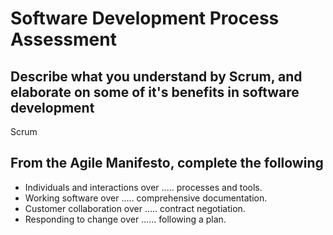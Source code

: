 
# Software Development Process Assessment

## Describe what you understand by Scrum, and elaborate on some of it's benefits in software development

Scrum

## From the Agile Manifesto, complete the following

* Individuals and interactions over ..... processes and tools.
* Working software over ..... comprehensive documentation.
* Customer collaboration over ..... contract negotiation.
* Responding to change over ...... following a plan.
